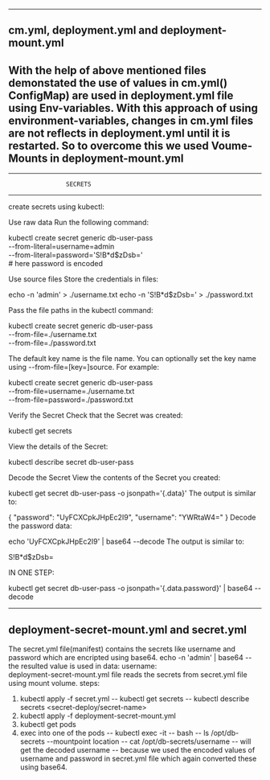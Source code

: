 ----------------------------------------------------------------
cm.yml, deployment.yml and deployment-mount.yml
-----------------------------------------------
With the help of above mentioned files demonstated the use of values in cm.yml() ConfigMap) are used in deployment.yml file using Env-variables.
With this approach of using environment-variables, changes in cm.yml files are not reflects in deployment.yml until it is restarted.
So to overcome this we used Voume-Mounts in deployment-mount.yml
--------------------------------------------------------------

----------------------------------------------------------------
                    SECRETS
---------------------------------------------------------------
create secrets using kubectl:

Use raw data
Run the following command:

kubectl create secret generic db-user-pass \
    --from-literal=username=admin \
    --from-literal=password='S!B\*d$zDsb='    
    # here password is encoded

 Use source files
Store the credentials in files:

echo -n 'admin' > ./username.txt
echo -n 'S!B\*d$zDsb=' > ./password.txt 

Pass the file paths in the kubectl command:

kubectl create secret generic db-user-pass \
    --from-file=./username.txt \
    --from-file=./password.txt

The default key name is the file name. You can optionally set the key name using --from-file=[key=]source. For example:

kubectl create secret generic db-user-pass \
    --from-file=username=./username.txt \
    --from-file=password=./password.txt

Verify the Secret
Check that the Secret was created:

kubectl get secrets

View the details of the Secret:

kubectl describe secret db-user-pass

Decode the Secret
View the contents of the Secret you created:

kubectl get secret db-user-pass -o jsonpath='{.data}'
The output is similar to:

{ "password": "UyFCXCpkJHpEc2I9", "username": "YWRtaW4=" }
Decode the password data:

echo 'UyFCXCpkJHpEc2I9' | base64 --decode
The output is similar to:

S!B\*d$zDsb=

IN ONE STEP:

kubectl get secret db-user-pass -o jsonpath='{.data.password}' | base64 --decode


----------------------------------------------
deployment-secret-mount.yml and secret.yml
-----------------------------------------------

The secret.yml file(manifest) contains the secrets like username and password which are encripted using base64.
echo -n 'admin' | base64 -- the resulted value is used in data: username:  
deployment-secret-mount.yml file reads the secrets from secret.yml file using mount volume.
steps:
1) kubectl apply -f secret.yml
-- kubectl get secrets
-- kubectl describe secrets <secret-deploy/secret-name>
2) kubectl apply -f deployment-secret-mount.yml
3) kubectl get pods
4) exec into one of the pods
-- kubectl exec -it <pod-name> -- bash
-- ls /opt/db-secrets     --mountpoint location
-- cat /opt/db-secrets/username
-- will get the decoded username -- because we used the encoded values of username and password in secret.yml file which again converted these using base64.

